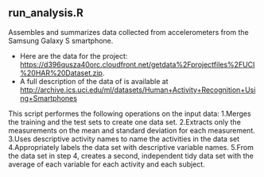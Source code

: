 ## run_analysis.R ######################################
Assembles and summarizes data collected from accelerometers from the Samsung Galaxy S smartphone. 
* Here are the data for the project:
   https://d396qusza40orc.cloudfront.net/getdata%2Fprojectfiles%2FUCI%20HAR%20Dataset.zip. 
* A full description of the data of is available at
   http://archive.ics.uci.edu/ml/datasets/Human+Activity+Recognition+Using+Smartphones

This script performes the following operations on the input data:
1.Merges the training and the test sets to create one data set.
2.Extracts only the measurements on the mean and standard deviation for each measurement. 
3.Uses descriptive activity names to name the activities in the data set
4.Appropriately labels the data set with descriptive variable names. 
5.From the data set in step 4, creates a second, independent tidy data set 
    with the average of each variable for each activity and each subject.
